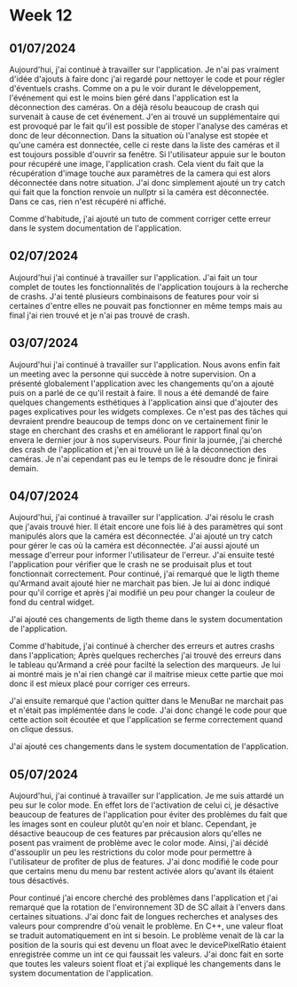 # Week 12

## 01/07/2024

Aujourd'hui, j'ai continué à travailler sur l'application. Je n'ai pas vraiment d'idée d'ajouts à faire donc j'ai regardé pour nettoyer le code et pour régler d'éventuels crashs. Comme on a pu le voir durant le développement, l'événement qui est le moins bien géré dans l'application est la déconnection des caméras. On a déjà résolu beaucoup de crash qui survenait à cause de cet événement. J'en ai trouvé un supplémentaire qui est provoqué par le fait qu'il est possible de stoper l'analyse des caméras et donc de leur déconnection. Dans la situation où l'analyse est stopée et qu'une caméra est donnectée, celle ci reste dans la liste des caméras et il est toujours possible d'ouvrir sa fenêtre. Si l'utilisateur appuie sur le bouton pour récupéré une image, l'application crash. Cela vient du fait que la récupération d'image touche aux paramètres de la camera qui est alors déconnectée dans notre situation. J'ai donc simplement ajouté un try catch qui fait que la fonction renvoie un nullptr si la caméra est déconnectée. Dans ce cas, rien n'est récupéré ni affiché.

Comme d'habitude, j'ai ajouté un tuto de comment corriger cette erreur dans le system documentation de l'application.

## 02/07/2024

Aujourd'hui j'ai continué à travailler sur l'application. J'ai fait un tour complet de toutes les fonctionnalités de l'application toujours à la recherche de crashs. J'ai tenté plusieurs combinaisons de features pour voir si certaines d'entre elles ne pouvait pas fonctionner en même temps mais au final j'ai rien trouvé et je n'ai pas trouvé de crash.

## 03/07/2024

Aujourd'hui j'ai continué à travailler sur l'application. Nous avons enfin fait un meeting avec la personne qui succède à notre supervision. On a présenté globalement l'application avec les changements qu'on a ajouté puis on a parlé de ce qu'il restait à faire. Il nous a été demandé de faire quelques changements esthétiques à l'application ainsi que d'ajouter des pages explicatives pour les widgets complexes. Ce n'est pas des tâches qui devraient prendre beaucoup de temps donc on ve certainement finir le stage en cherchant des crashs et en améliorant le rapport final qu'on envera le dernier jour à nos superviseurs. Pour finir la journée, j'ai cherché des crash de l'application et j'en ai trouvé un lié à la déconnection des caméras. Je n'ai cependant pas eu le temps de le résoudre donc je finirai demain.

## 04/07/2024

Aujourd'hui, j'ai continué à travailler sur l'application. J'ai résolu le crash que j'avais trouvé hier. Il était encore une fois lié à des paramètres qui sont manipulés alors que la caméra est déconnectée. J'ai ajouté un try catch pour gérer le cas où la caméra est déconnectée. J'ai aussi ajouté un message d'erreur pour informer l'utilisateur de l'erreur. J'ai ensuite testé l'application pour vérifier que le crash ne se produisait plus et tout fonctionnait correctement. Pour continué, j'ai remarqué que le ligth theme qu'Armand avait ajouté hier ne marchait pas bien. Je lui ai donc indiqué pour qu'il corrige et après j'ai modifié un peu pour changer la couleur de fond du central widget.

J'ai ajouté ces changements de ligth theme dans le system documentation de l'application.

Comme d'habitude, j'ai continué à chercher des erreurs et autres crashs dans l'application; Après quelques recherches j'ai trouvé des erreurs dans le tableau qu'Armand a créé pour facilté la selection des marqueurs. Je lui ai montré mais je n'ai rien changé car il maitrise mieux cette partie que moi donc il est mieux placé pour corriger ces erreurs.

J'ai ensuite remarqué que l'action quitter dans le MenuBar ne marchait pas et n'était pas implémentée dans le code. J'ai donc changé le code pour que cette action soit écoutée et que l'application se ferme correctement quand on clique dessus.

J'ai ajouté ces changements dans le system documentation de l'application.

## 05/07/2024

Aujourd'hui, j'ai continué à travailler sur l'application. Je me suis attardé un peu sur le color mode. En effet lors de l'activation de celui ci, je désactive beaucoup de features de l'application pour éviter des problèmes du fait que les images sont en couleur plutôt qu'en noir et blanc. Cependant, je désactive beaucoup de ces features par précausion alors qu'elles ne posent pas vraiment de problème avec le color mode. Ainsi, j'ai décidé d'assouplir un peu les restrictions du color mode pour permettre à l'utilisateur de profiter de plus de features. J'ai donc modifié le code pour que certains menu du menu bar restent activée alors qu'avant ils étaient tous désactivés.

Pour continué j'ai encore cherché des problèmes dans l'application et j'ai remarqué que la rotation de l'environnement 3D de SC allait à l'envers dans certaines situations. J'ai donc fait de longues recherches et analyses des valeurs pour comprendre d'où venait le problème. En C++, une valeur float se traduit automatiquement en int si besoin. Le problème venait de là car la position de la souris qui est devenu un float avec le devicePixelRatio étaient enregistrée comme un int ce qui faussait les valeurs. J'ai donc fait en sorte que toutes les valeurs soient float et j'ai expliqué les changements dans le system documentation de l'application.